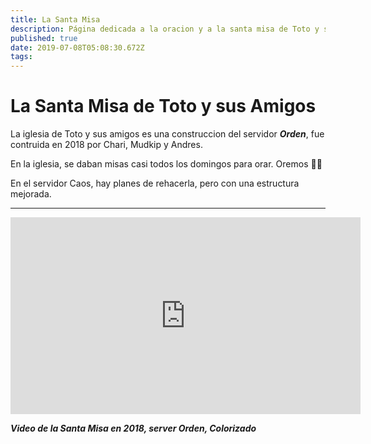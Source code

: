 ```yaml
---
title: La Santa Misa
description: Página dedicada a la oracion y a la santa misa de Toto y sus amigos.
published: true
date: 2019-07-08T05:08:30.672Z
tags: 
---
```


# La Santa Misa de Toto y sus Amigos
La iglesia de Toto y sus amigos es una construccion del servidor ***Orden***, fue contruida en 2018 por Chari, Mudkip y Andres.

En la iglesia, se daban misas casi todos los domingos para orar. Oremos 🙏🙏

En el servidor Caos, hay planes de rehacerla, pero con una estructura mejorada.

---

<center><iframe width="560" height="315" src="https://www.youtube.com/embed/qLLPIxWFxTU" frameborder="0" allow="accelerometer; autoplay; encrypted-media; gyroscope; picture-in-picture" allowfullscreen></iframe></center>

***Video de la Santa Misa en 2018, server Orden, Colorizado***
